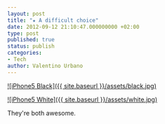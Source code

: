 ```yaml
---
layout: post
title: "★ A difficult choice"
date: 2012-09-12 21:10:47.000000000 +02:00
type: post
published: true
status: publish
categories:
- Tech
author: Valentino Urbano 
---
```


[![iPhone5 Black]({{ site.baseurl }}/assets/black.jpg)][0]

[![iPhone5 White]({{ site.baseurl }}/assets/white.jpg)][1]

They're both awesome.


[0]: http://f.cl.ly/items/0R3T0l0s2S1k3X2Y3o1o/black.jpg
[1]: http://f.cl.ly/items/113D0Y3Q12441T3N1Y16/white.jpg